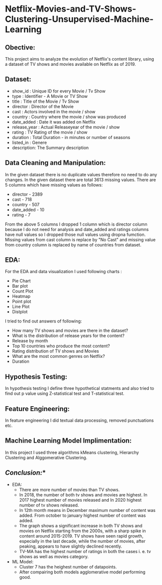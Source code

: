 # Netflix-Movies-and-TV-Shows-Clustering-Unsupervised-Machine-Learning
## **Obective:** 
This project aims to analyze the evolution of Netflix's content library, using a dataset of TV shows and movies available on Netflix as of 2019.
## **Dataset:**
* show_id : Unique ID for every Movie / Tv Show
* type : Identifier - A Movie or TV Show
* title : Title of the Movie / Tv Show
* director : Director of the Movie
* cast : Actors involved in the movie / show
* country : Country where the movie / show was produced
* date_added : Date it was added on Netflix
* release_year : Actual Releaseyear of the movie / show
* rating : TV Rating of the movie / show
* duration : Total Duration - in minutes or number of seasons
* listed_in : Genere
* description: The Summary description
## **Data Cleaning and Manipulation:**
In the given dataset there is no duplicate values therefore no need to do any changes. In the given dataset there are total 3613 missing values.
There are 5 columns which have missing values as follows:
  * director - 2389
  * cast - 718
  * country - 507
  * date_added - 10
  * rating - 7

From the above 5 columns I dropped 1 column which is director column because I do not need for analysis and date_added and ratings columns have null values so I dropped those null values using dropna fumction. Missing values from cast column is replace by "No Cast" and missing value from country column is replaced by name of countries from dataset.
## **EDA:**
For the EDA and data visualization I used following charts :
 * Pie Chart
 * Bar plot
 * Count Plot
 * Heatmap
 * Point plot
 * Line Plot
 * Distplot

I tried to find out answers of following:
 * How many TV shows and movies are there in the dataset?
 * What is the distribution of release years for the content?
 * Release by month
 * Top 10 countries who produce the most content?
 * Rating distribution of TV shows and Movies
 * What are the most common genres on Netflix?
 * Duration
## **Hypothesis Testing:**
In hypothesis testing I define three hypothetical statments and also tried to find out p value using Z-statistical test and T-statistical test.
## **Feature Engineering:**
In feature engineering I did textual data processing, removed punctuations etc.
## **Machine Learning Model Implimentation:**
In this project I used three algorithms kMeans clustering, Hierarchy Clustering and Alggomerative Clustering.
## *Conclusion:**
* EDA:
  * There are more number of movies than TV shows.
  * In 2018, the number of both tv shows and movies are highest. In 2017 highest number of movies released and In 2020 highest number of tv shows released.
  * In 12th month means in December maximum number of content was added. From october to january highest number of content was added.
  * The graph shows a significant increase in both TV shows and movies on Netflix starting from the 2000s, with a sharp spike in content around 2015-2019. TV shows have seen rapid growth, especially in the last decade, while the number of movies, after peaking, appears to have slightly declined recently.
  * TV-MA has the highest number of ratings in both the cases i. e. tv shows as well as movies category.
* ML Model:
  * Cluster 7 has the heighest number of datapoints.
  * After compairing both models agglomerative model performing good.
